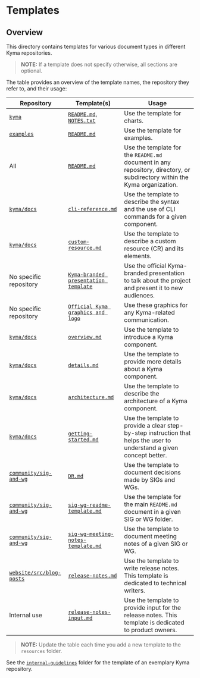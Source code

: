 # Templates

## Overview

This directory contains templates for various document types in different Kyma repositories.

>**NOTE:** If a template does not specify otherwise, all sections are optional.

The table provides an overview of the template names, the repository they refer to, and their usage:

| Repository | Template(s) | Usage |
|---|---|---|
| [`kyma`](https://github.com/kyma-project/kyma)| [`README.md`](./resources/chart_README.md), [`NOTES.txt`](./resources/NOTES.txt) | Use the template for charts. |
| [`examples`](https://github.com/kyma-project/examples) | [`README.md`](./resources/example_README.md) | Use the template for examples. |
| All | [`README.md`](../../guidelines/internal-guidelines/repository-template/template/README.md) | Use the template for the `README.md` document in any repository, directory, or subdirectory within the Kyma organization. |
| [`kyma/docs`](https://github.com/kyma-project/kyma/tree/master/docs) | [`cli-reference.md`](./resources/cli-reference.md) | Use the template to describe the syntax and the use of CLI commands for a given component. |
| [`kyma/docs`](https://github.com/kyma-project/kyma/tree/master/docs) | [`custom-resource.md`](./resources/custom-resource.md) | Use the template to describe a custom resource (CR) and its elements. |
| No specific repository | [`Kyma-branded presentation template`](./resources/Kyma_presentation_template.pptx) | Use the official Kyma-branded presentation to talk about the project and present it to new audiences. |
| No specific repository | [`Official Kyma graphics and logo`](./resources/assets) | Use these graphics for any Kyma-related communication. |
| [`kyma/docs`](https://github.com/kyma-project/kyma/tree/master/docs) | [`overview.md`](./resources/overview.md) | Use the template to introduce a Kyma component. |
| [`kyma/docs`](https://github.com/kyma-project/kyma/tree/master/docs) | [`details.md`](./resources/details.md) | Use the template to provide more details about a Kyma component. |
| [`kyma/docs`](https://github.com/kyma-project/kyma/tree/master/docs) | [`architecture.md`](./resources/architecture.md) | Use the template to describe the architecture of a Kyma component. |
| [`kyma/docs`](https://github.com/kyma-project/kyma/tree/master/docs) | [`getting-started.md`](./resources/getting-started.md) | Use the template to provide a clear step-by-step instruction that helps the user to understand a given concept better. |
| [`community/sig-and-wg`](https://github.com/kyma-project/community/sig-and-wg) | [`DR.md`](./resources/DR.md) | Use the template to document decisions made by SIGs and WGs.
| [`community/sig-and-wg`](https://github.com/kyma-project/community/sig-and-wg) | [`sig-wg-readme-template.md`](./resources/sig-wg-readme-template.md) | Use the template for the main `README.md` document in a given SIG or WG folder.
| [`community/sig-and-wg`](https://github.com/kyma-project/community/sig-and-wg) | [`sig-wg-meeting-notes-template.md`](./resources/sig-wg-meeting-notes-template.md) | Use the template to document meeting notes of a given SIG or WG.
| [`website/src/blog-posts`](https://github.com/kyma-project/website/tree/master/src/blog-posts) | [`release-notes.md`](./resources/release-notes.md) | Use the template to write release notes. This template is dedicated to technical writers.
| Internal use | [`release-notes-input.md`](./resources/release-notes-input.md) | Use the template to provide input for the release notes. This template is dedicated to product owners.


>**NOTE:** Update the table each time you add a new template to the `resources` folder.

See the [`internal-guidelines`](../../guidelines/internal-guidelines) folder for the template of an exemplary Kyma repository.
